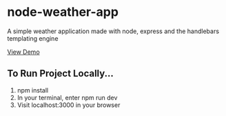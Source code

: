 # node-weather-app

A simple weather application made with node, express and the handlebars templating engine

[View Demo](https://roberts-node-weather-app.herokuapp.com/)

## To Run Project Locally...

1. npm install
2. In your terminal, enter npm run dev
3. Visit localhost:3000 in your browser

